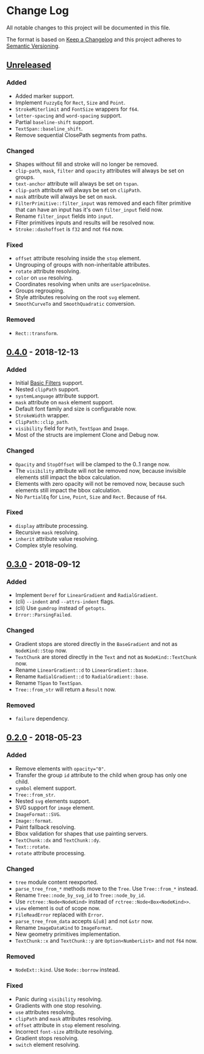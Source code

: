 # Change Log
All notable changes to this project will be documented in this file.

The format is based on [Keep a Changelog](http://keepachangelog.com/)
and this project adheres to [Semantic Versioning](http://semver.org/).

## [Unreleased]
### Added
- Added marker support.
- Implement `FuzzyEq` for `Rect`, `Size` and `Point`.
- `StrokeMiterlimit` and `FontSize` wrappers for `f64`.
- `letter-spacing` and `word-spacing` support.
- Partial `baseline-shift` support.
- `TextSpan::baseline_shift`.
- Remove sequential ClosePath segments from paths.

### Changed
- Shapes without fill and stroke will no longer be removed.
- `clip-path`, `mask`, `filter` and `opacity` attributes will always be set on groups.
- `text-anchor` attribute will always be set on `tspan`.
- `clip-path` attribute will always be set on `clipPath`.
- `mask` attribute will always be set on `mask`.
- `FilterPrimitive::filter_input` was removed and each filter primitive that can
  have an input has it's own `filter_input` field now.
- Rename `filter_input` fields into `input`.
- Filter primitives inputs and results will be resolved now.
- `Stroke::dashoffset` is `f32` and not `f64` now.

### Fixed
- `offset` attribute resolving inside the `stop` element.
- Ungrouping of groups with non-inheritable attributes.
- `rotate` attribute resolving.
- `color` on `use` resolving.
- Coordinates resolving when units are `userSpaceOnUse`.
- Groups regrouping.
- Style attributes resolving on the root `svg` element.
- `SmoothCurveTo` and `SmoothQuadratic` conversion.

### Removed
- `Rect::transform`.

## [0.4.0] - 2018-12-13
### Added
- Initial [Basic Filters](http://www.w3.org/TR/SVG11/feature#BasicFilter) support.
- Nested `clipPath` support.
- `systemLanguage` attribute support.
- `mask` attribute on `mask` element support.
- Default font family and size is configurable now.
- `StrokeWidth` wrapper.
- `ClipPath::clip_path`.
- `visibility` field for `Path`, `TextSpan` and `Image`.
- Most of the structs are implement Clone and Debug now.

### Changed
- `Opacity` and `StopOffset` will be clamped to the 0..1 range now.
- The `visibility` attribute will not be removed now,
  because invisible elements still impact the bbox calculation.
- Elements with zero opacity will not be removed now,
  because such elements still impact the bbox calculation.
- No `PartialEq` for `Line`, `Point`, `Size` and `Rect`. Because of `f64`.

### Fixed
- `display` attribute processing.
- Recursive `mask` resolving.
- `inherit` attribute value resolving.
- Complex style resolving.

## [0.3.0] - 2018-09-12
### Added
- Implement `Deref` for `LinearGradient` and `RadialGradient`.
- (cli) `--indent` and `--attrs-indent` flags.
- (cli) Use `gumdrop` instead of `getopts`.
- `Error::ParsingFailed`.

### Changed
- Gradient stops are stored directly in the `BaseGradient` and not as `NodeKind::Stop` now.
- `TextChunk` are stored directly in the `Text` and not as `NodeKind::TextChunk` now.
- Rename `LinearGradient::d` to `LinearGradient::base`.
- Rename `RadialGradient::d` to `RadialGradient::base`.
- Rename `TSpan` to `TextSpan`.
- `Tree::from_str` will return a `Result` now.

### Removed
- `failure` dependency.

## [0.2.0] - 2018-05-23
### Added
- Remove elements with `opacity="0"`.
- Transfer the group `id` attribute to the child when group has only one child.
- `symbol` element support.
- `Tree::from_str`.
- Nested `svg` elements support.
- SVG support for `image` element.
- `ImageFormat::SVG`.
- `Image::format`.
- Paint fallback resolving.
- Bbox validation for shapes that use painting servers.
- `TextChunk::dx` and `TextChunk::dy`.
- `Text::rotate`.
- `rotate` attribute processing.

### Changed
- `tree` module content reexported.
- `parse_tree_from_*` methods move to the `Tree`. Use `Tree::from_*` instead.
- Rename `Tree::node_by_svg_id` to `Tree::node_by_id`.
- Use `rctree::Node<NodeKind>` instead of `rctree::Node<Box<NodeKind>>`.
- `view` element is out of scope now.
- `FileReadError` replaced with `Error`.
- `parse_tree_from_data` accepts `&[u8]` and not `&str` now.
- Rename `ImageDataKind` to `ImageFormat`.
- New geometry primitives implementation.
- `TextChunk::x` and `TextChunk::y` are `Option<NumberList>` and not `f64` now.

### Removed
- `NodeExt::kind`. Use `Node::borrow` instead.

### Fixed
- Panic during `visibility` resolving.
- Gradients with one stop resolving.
- `use` attributes resolving.
- `clipPath` and `mask` attributes resolving.
- `offset` attribute in `stop` element resolving.
- Incorrect `font-size` attribute resolving.
- Gradient stops resolving.
- `switch` element resolving.

[Unreleased]: https://github.com/RazrFalcon/usvg/compare/v0.4.0...HEAD
[0.4.0]: https://github.com/RazrFalcon/usvg/compare/v0.3.0...v0.4.0
[0.3.0]: https://github.com/RazrFalcon/usvg/compare/v0.2.0...v0.3.0
[0.2.0]: https://github.com/RazrFalcon/usvg/compare/v0.1.1...v0.2.0
